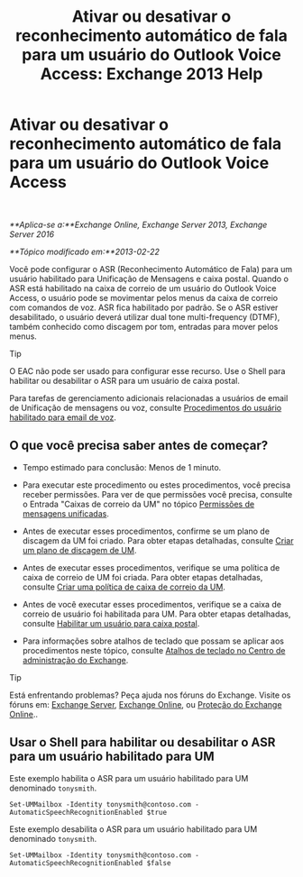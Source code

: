 ﻿---
title: 'Ativar ou desativar o reconhecimento automático de fala para um usuário do Outlook Voice Access: Exchange 2013 Help'
TOCTitle: Ativar ou desativar o reconhecimento automático de fala para um usuário do Outlook Voice Access
ms:assetid: 58f41016-e725-432b-953e-415d61e0664c
ms:mtpsurl: https://technet.microsoft.com/pt-br/library/Bb232062(v=EXCHG.150)
ms:contentKeyID: 50556203
ms.date: 05/22/2018
mtps_version: v=EXCHG.150
ms.translationtype: MT
---

# Ativar ou desativar o reconhecimento automático de fala para um usuário do Outlook Voice Access

 

_**Aplica-se a:**Exchange Online, Exchange Server 2013, Exchange Server 2016_

_**Tópico modificado em:**2013-02-22_

Você pode configurar o ASR (Reconhecimento Automático de Fala) para um usuário habilitado para Unificação de Mensagens e caixa postal. Quando o ASR está habilitado na caixa de correio de um usuário do Outlook Voice Access, o usuário pode se movimentar pelos menus da caixa de correio com comandos de voz. ASR fica habilitado por padrão. Se o ASR estiver desabilitado, o usuário deverá utilizar dual tone multi-frequency (DTMF), também conhecido como discagem por tom, entradas para mover pelos menus.


> [!TIP]
> O EAC não pode ser usado para configurar esse recurso. Use o Shell para habilitar ou desabilitar o ASR para um usuário de caixa postal.



Para tarefas de gerenciamento adicionais relacionadas a usuários de email de Unificação de mensagens ou voz, consulte [Procedimentos do usuário habilitado para email de voz](voice-mail-enabled-user-procedures-exchange-2013-help.md).

## O que você precisa saber antes de começar?

  - Tempo estimado para conclusão: Menos de 1 minuto.

  - Para executar este procedimento ou estes procedimentos, você precisa receber permissões. Para ver de que permissões você precisa, consulte o Entrada "Caixas de correio da UM" no tópico [Permissões de mensagens unificadas](unified-messaging-permissions-exchange-2013-help.md).

  - Antes de executar esses procedimentos, confirme se um plano de discagem da UM foi criado. Para obter etapas detalhadas, consulte [Criar um plano de discagem de UM](create-a-um-dial-plan-exchange-2013-help.md).

  - Antes de executar esses procedimentos, verifique se uma política de caixa de correio de UM foi criada. Para obter etapas detalhadas, consulte [Criar uma política de caixa de correio da UM](create-a-um-mailbox-policy-exchange-2013-help.md).

  - Antes de você executar esses procedimentos, verifique se a caixa de correio de usuário foi habilitada para UM. Para obter etapas detalhadas, consulte [Habilitar um usuário para caixa postal](enable-a-user-for-voice-mail-exchange-2013-help.md).

  - Para informações sobre atalhos de teclado que possam se aplicar aos procedimentos neste tópico, consulte [Atalhos de teclado no Centro de administração do Exchange](keyboard-shortcuts-in-the-exchange-admin-center-exchange-online-protection-help.md).


> [!TIP]
> Está enfrentando problemas? Peça ajuda nos fóruns do Exchange. Visite os fóruns em: <A href="https://go.microsoft.com/fwlink/p/?linkid=60612">Exchange Server</A>, <A href="https://go.microsoft.com/fwlink/p/?linkid=267542">Exchange Online</A>, ou <A href="https://go.microsoft.com/fwlink/p/?linkid=285351">Proteção do Exchange Online</A>..



## Usar o Shell para habilitar ou desabilitar o ASR para um usuário habilitado para UM

Este exemplo habilita o ASR para um usuário habilitado para UM denominado `tonysmith`.

    Set-UMMailbox -Identity tonysmith@contoso.com -AutomaticSpeechRecognitionEnabled $true

Este exemplo desabilita o ASR para um usuário habilitado para UM denominado `tonysmith`.

    Set-UMMailbox -Identity tonysmith@contoso.com -AutomaticSpeechRecognitionEnabled $false

